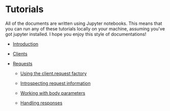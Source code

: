 # Tutorials

All of the documents are written using Jupyter notebooks.   This means that you
can run any of these tutorials locally on your machine, assuming you've got
jupyter installed.  I hope you enjoy this style of documentations!

  * [Introduction](Introduction.ipynb)
  
  * [Clients](Clients.ipynb)

  * [Requests](Requests.ipynb)
  
    - [Using the client.request factory](Client-request-attribute.ipynb)
    
    - [Introspecting request information](Request-Introspection.ipynb)
  
    - [Working with body parameters](Request-Body.ipynb)

    - [Handling responses](Request-Responses.ipynb)
